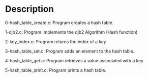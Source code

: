 # Description

0-hash_table_create.c: Program creates a hash table.

1-djb2.c: Program Implements the djb2 Algorithm (Hash function)

2-key_index.c: Program returns the index of a key

3-hash_table_set.c: Program adds an element to the hash table.

4-hash_table_get.c: Program retrieves a value associated with a key.

5-hash_table_print.c: Program prints a hash table.

